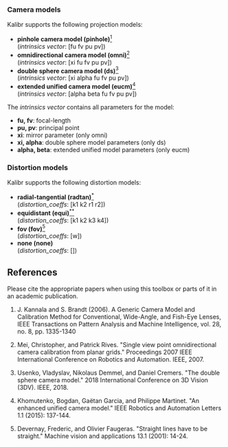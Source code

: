 ### Camera models
Kalibr supports the following projection models:

* **pinhole camera model (pinhole)**[<sup>1</sup>](../wiki/supported-models#references)  <br>
    (_intrinsics vector_: [fu fv pu pv])
* **omnidirectional camera model (omni)**[<sup>2</sup>](../wiki/supported-models#references) <br>
    (_intrinsics vector_: [xi fu fv pu pv])
* **double sphere camera model (ds)**[<sup>3</sup>](../wiki/supported-models#references) <br>
    (_intrinsics vector_: [xi alpha fu fv pu pv])
* **extended unified camera model (eucm)**[<sup>4</sup>](../wiki/supported-models#references) <br>
    (_intrinsics vector_: [alpha beta fu fv pu pv])

The _intrinsics vector_ contains all parameters for the model:

* **fu, fv**: focal-length
* **pu, pv**: principal point
* **xi**: mirror parameter (only omni) 
* **xi, alpha**: double sphere model parameters (only ds) 
* **alpha, beta**: extended unified model parameters (only eucm) 

### Distortion models
Kalibr supports the following distortion models:

* **radial-tangential (radtan)**[<sup>*</sup>](https://docs.opencv.org/3.4/da/d54/group__imgproc__transform.html#ga7dfb72c9cf9780a347fbe3d1c47e5d5a) <br>
    (_distortion_coeffs_: [k1 k2 r1 r2])
* **equidistant (equi)**[<sup>**</sup>](https://docs.opencv.org/3.4/db/d58/group__calib3d__fisheye.html#details)<br>
    (_distortion_coeffs_: [k1 k2 k3 k4])
* **fov (fov)**[<sup>5</sup>](../wiki/supported-models#references)<br>
    (_distortion_coeffs_: [w])
* **none (none)**<br>
    (_distortion_coeffs_: [])

## References
Please cite the appropriate papers when using this toolbox or parts of it in an academic publication.

1. <a name="models"></a> J. Kannala and S. Brandt (2006). A Generic Camera Model and Calibration Method for Conventional, Wide-Angle, and Fish-Eye Lenses, IEEE Transactions on Pattern Analysis and Machine Intelligence, vol. 28, no. 8, pp. 1335-1340

2. Mei, Christopher, and Patrick Rives. "Single view point omnidirectional camera calibration from planar grids." Proceedings 2007 IEEE International Conference on Robotics and Automation. IEEE, 2007.

3. Usenko, Vladyslav, Nikolaus Demmel, and Daniel Cremers. "The double sphere camera model." 2018 International Conference on 3D Vision (3DV). IEEE, 2018.

4. Khomutenko, Bogdan, Gaëtan Garcia, and Philippe Martinet. "An enhanced unified camera model." IEEE Robotics and Automation Letters 1.1 (2015): 137-144.

5. Devernay, Frederic, and Olivier Faugeras. "Straight lines have to be straight." Machine vision and applications 13.1 (2001): 14-24.
